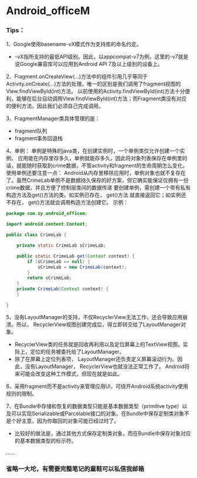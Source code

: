 # Android_officeM

### Tips：


1、Google使用basename-vX模式作为支持库的命名约定。 
* -vX指所支持的最低API级别。因此，以appcompat-v7为例，这里的-v7就是说Google兼容库可以应用到Android API 7及以上级别的设备上。

2、Fragment.onCreateView(...)方法中的组件引用几乎等同于Activity.onCreate(...)方法的处理。唯一的区别是我们调用了fragment视图的View.findViewById(int)方法。
以前使用的Activity.findViewById(int)方法十分便利，能够在后台自动调用View.findViewById(int)方法；而Fragment类没有对应的便利方法，因此我们必须自己完成调用。


3、FragmentManager类具体管理的是：
* fragment队列
* fragment事务回退栈

4、单例：
单例是特殊的java类，在创建实例时，一个单例类仅允许创建一个实例。
应用能在内存里存多久，单例就能存多久。因此将对象列表保存在单例里的话，就能随时获取到crime数据，不管activity和fragment的生命周期怎么变化。
使用单例还要注意一点： Android从内存里移除应用时，单例对象也就不复存在了。虽然CrimeLab单例不是数据持久保存的好方案，但它确实能保证仅拥有一份crime数据，并且方便了控制层类间的数据传递
要创建单例，需创建一个带有私有构造方法及get()方法的类。如实例已存在， get()方法
就直接返回它；如实例还不存在， get()方法就会调用构造方法创建它。
示例：
```java
package com.zy.android_officem;

import android.content.Context;

public class CrimeLab {

    private static CrimeLab sCrimeLab;

    public static CrimeLab get(Context context) {
        if (sCrimeLab == null) {
            sCrimeLab = new CrimeLab(context);
        }
        return sCrimeLab;
    }
    private CrimeLab(Context context) {
    }

}
```
5、没有LayoutManager的支持，不仅RecyclerView无法工作，还会导致应用崩溃。所以， RecyclerView视图创建完成后，得立即转交给了LayoutManager对象。
* RecyclerView类的任务就是回收再利用以及定位屏幕上的TextView视图。实际上，定位的任务被委托给了LayoutManager。
* 除了在屏幕上定位列表项， LayoutManager还负责定义屏幕滚动行为。因此，没有LayoutManager， RecyclerView也就没法正常工作了。 Android将来可能会改变这种工作模式，但现在就是如此。

6、采用fragment而不是activity来管理应用UI，可绕开Android系统activity使用规则的限制。

7、在Bundle中存储和恢复的数据类型只能是基本数据类型（primitive type）以及可以实现Serializable或Parcelable接口的对象。在Bundle中保存定制类对象不是个好主意，因为你取回的对象可能已经过时了。
* 比较好的做法是，通过其他方式保存定制类对象，而在Bundle中保存对象对应的基本数据类型的标示符。

……
### 省略一大坨，有需要完整笔记的童鞋可以私信我邮箱









